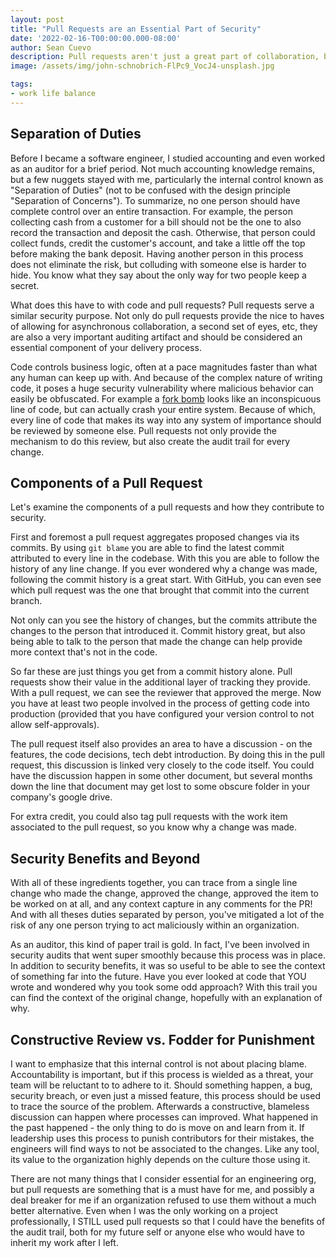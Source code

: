 ```yaml
---
layout: post
title: "Pull Requests are an Essential Part of Security"
date: '2022-02-16-T00:00:00.000-08:00'
author: Sean Cuevo
description: Pull requests aren't just a great part of collaboration, but also serve as an essential part of security
image: /assets/img/john-schnobrich-FlPc9_VocJ4-unsplash.jpg

tags:
- work life balance
---
```


## Separation of Duties

Before I became a software engineer, I studied accounting and even worked as an auditor for a brief period. Not much accounting knowledge remains, but a few nuggets stayed with me, particularly the internal control known as "Separation of Duties" (not to be confused with the design principle "Separation of Concerns"). To summarize, no one person should have complete control over an entire transaction. For example, the person collecting cash from a customer for a bill should not be the one to also record the transaction and deposit the cash. Otherwise, that person could collect funds, credit the customer's account, and take a little off the top before making the bank deposit. Having another person in this process does not eliminate the risk, but colluding with someone else is harder to hide. You know what they say about the only way for two people keep a secret.

What does this have to with code and pull requests? Pull requests serve a similar security purpose. Not only do pull requests provide the nice to haves of allowing for asynchronous collaboration, a second set of eyes, etc, they are also a very important auditing artifact and should be considered an essential component of your delivery process.

Code controls business logic, often at a pace magnitudes faster than what any human can keep up with. And because of the complex nature of writing code, it poses a huge security vulnerability where malicious behavior can easily be obfuscated. For example a [fork bomb](https://en.wikipedia.org/wiki/Fork_bomb) looks like an inconspicuous line of code, but can actually crash your entire system. Because of which, every line of code that makes its way into any system of importance should be reviewed by someone else. Pull requests not only provide the mechanism to do this review, but also create the audit trail for every change.

## Components of a Pull Request
Let's examine the components of a pull requests and how they contribute to security.

First and foremost a pull request aggregates proposed changes via its commits. By using `git blame` you are able to find the latest commit attributed to every line in the codebase. With this you are able to follow the history of any line change. If you ever wondered why a change was made, following the commit history is a great start. With GitHub, you can even see which pull request was the one that brought that commit into the current branch.

Not only can you see the history of changes, but the commits attribute the changes to the person that introduced it. Commit history great, but also being able to talk to the person that made the change can help provide more context that's not in the code.

So far these are just things you get from a commit history alone. Pull requests show their value in the additional layer of tracking they provide. With a pull request, we can see the reviewer that approved the merge. Now you have at least two people involved in the process of getting code into production (provided that you have configured your version control to not allow self-approvals).

The pull request itself also provides an area to have a discussion - on the features, the code decisions, tech debt introduction. By doing this in the pull request, this discussion is linked very closely to the code itself. You could have the discussion happen in some other document, but several months down the line that document may get lost to some obscure folder in your company's google drive.

For extra credit, you could also tag pull requests with the work item associated to the pull request, so you know why a change was made. 

## Security Benefits and Beyond
With all of these ingredients together, you can trace from a single line change who made the change, approved the change, approved the item to be worked on at all, and any context capture in any comments for the PR! And with all theses duties separated by person, you've mitigated a lot of the risk of any one person trying to act maliciously within an organization.

As an auditor, this kind of paper trail is gold. In fact, I've been involved in security audits that went super smoothly because this process was in place. In addition to security benefits, it was so useful to be able to see the context of something far into the future. Have you ever looked at code that YOU wrote and wondered why you took some odd approach? With this trail you can find the context of the original change, hopefully with an explanation of why.


## Constructive Review vs. Fodder for Punishment
I want to emphasize that this internal control is not about placing blame. Accountability is important, but if this process is wielded as a threat, your team will be reluctant to to adhere to it. Should something happen, a bug, security breach, or even just a missed feature, this process should be used to trace the source of the problem. Afterwards a constructive, blameless discussion can happen where processes can improved. What happened in the past happened - the only thing to do is move on and learn from it. If leadership uses this process to punish contributors for their mistakes, the engineers will find ways to not be associated to the changes. Like any tool, its value to the organization highly depends on the culture those using it.

There are not many things that I consider essential for an engineering org, but pull requests are something that is a must have for me, and possibly a deal breaker for me if an organization refused to use them without a much better alternative. Even when I was the only working on a project professionally, I STILL used pull requests so that I could have the benefits of the audit trail, both for my future self or anyone else who would have to inherit my work after I left.



